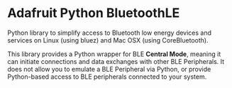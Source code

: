 # Adafruit Python BluetoothLE

Python library to simplify access to Bluetooth low energy devices and services on Linux (using bluez) and Mac OSX (using CoreBluetooth).

This library provides a Python wrapper for BLE **Central Mode**, meaning it can initiate connections and data exchanges with other BLE Peripherals.  It does not allow you to emulate a BLE Peripheral via Python, or provide Python-based access to BLE peripherals connected to your system.
